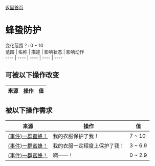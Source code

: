 [返回首页](index.md)  
# 蜂蛰防护  
变化范围？: 0 ~ 10  
范围  |  名称  |  描述  |  影响状态  |  影响动作  
----  |  ----  |  ----  |  ----  |  ----  
## 可被以下操作改变  
来源  |  操作  |  值  
----  |  ----  |  ----  
## 被以下操作需求  
来源  |  操作  |  值  
----  |  ----  |  ----  
[(事件)一群蜜蜂！](Event_BeesSwarming.md)  |  我的衣服保护了我！  |  7 ~ 10  
[(事件)一群蜜蜂！](Event_BeesSwarming.md)  |  我的衣服一定程度上保护了我！  |  3 ~ 6.9  
[(事件)一群蜜蜂！](Event_BeesSwarming.md)  |  啊——！  |  0 ~ 2.9  
